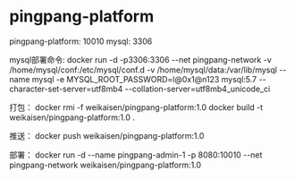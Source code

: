 # pingpang-platform

pingpang-platform: 10010
mysql: 3306

mysql部署命令:
    docker run -d -p3306:3306 --net pingpang-network -v /home/mysql/conf:/etc/mysql/conf.d -v /home/mysql/data:/var/lib/mysql --name mysql -e MYSQL_ROOT_PASSWORD=l@0x1@n123 mysql:5.7 --character-set-server=utf8mb4 --collation-server=utf8mb4_unicode_ci

打包：
    docker rmi -f weikaisen/pingpang-platform:1.0
    docker build -t weikaisen/pingpang-platform:1.0 .

推送：
    docker push weikaisen/pingpang-platform:1.0

部署：
    docker run -d --name pingpang-admin-1 -p 8080:10010 --net pingpang-network weikaisen/pingpang-platform:1.0

